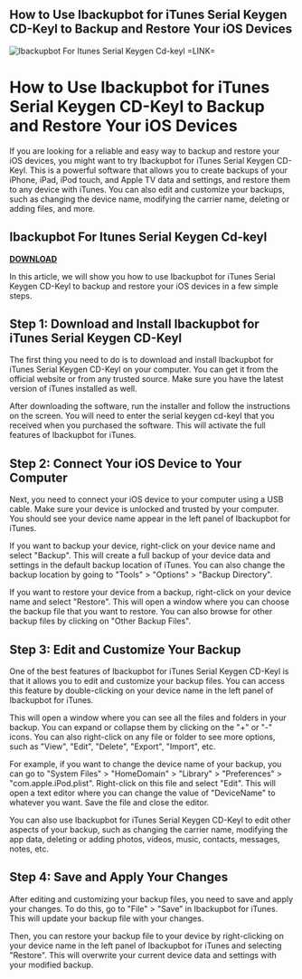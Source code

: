 ## How to Use Ibackupbot for iTunes Serial Keygen CD-Keyl to Backup and Restore Your iOS Devices

 
![Ibackupbot For Itunes Serial Keygen Cd-keyl =LINK=](https://encrypted-tbn0.gstatic.com/images?q=tbn:ANd9GcScbvGU1SLZbhLJmYf0_xvVBuDRWJNTSdBEmkd6gnlb3y1AhM1Si2rHF-s)

 
# How to Use Ibackupbot for iTunes Serial Keygen CD-Keyl to Backup and Restore Your iOS Devices
  
If you are looking for a reliable and easy way to backup and restore your iOS devices, you might want to try Ibackupbot for iTunes Serial Keygen CD-Keyl. This is a powerful software that allows you to create backups of your iPhone, iPad, iPod touch, and Apple TV data and settings, and restore them to any device with iTunes. You can also edit and customize your backups, such as changing the device name, modifying the carrier name, deleting or adding files, and more.
 
## Ibackupbot For Itunes Serial Keygen Cd-keyl


[**DOWNLOAD**](https://www.google.com/url?q=https%3A%2F%2Fcinurl.com%2F2tKzf3&sa=D&sntz=1&usg=AOvVaw2B9LlPLm-z60_OTF0R_ces)

  
In this article, we will show you how to use Ibackupbot for iTunes Serial Keygen CD-Keyl to backup and restore your iOS devices in a few simple steps.
  
## Step 1: Download and Install Ibackupbot for iTunes Serial Keygen CD-Keyl
  
The first thing you need to do is to download and install Ibackupbot for iTunes Serial Keygen CD-Keyl on your computer. You can get it from the official website or from any trusted source. Make sure you have the latest version of iTunes installed as well.
  
After downloading the software, run the installer and follow the instructions on the screen. You will need to enter the serial keygen cd-keyl that you received when you purchased the software. This will activate the full features of Ibackupbot for iTunes.
  
## Step 2: Connect Your iOS Device to Your Computer
  
Next, you need to connect your iOS device to your computer using a USB cable. Make sure your device is unlocked and trusted by your computer. You should see your device name appear in the left panel of Ibackupbot for iTunes.
  
If you want to backup your device, right-click on your device name and select "Backup". This will create a full backup of your device data and settings in the default backup location of iTunes. You can also change the backup location by going to "Tools" > "Options" > "Backup Directory".
  
If you want to restore your device from a backup, right-click on your device name and select "Restore". This will open a window where you can choose the backup file that you want to restore. You can also browse for other backup files by clicking on "Other Backup Files".
  
## Step 3: Edit and Customize Your Backup
  
One of the best features of Ibackupbot for iTunes Serial Keygen CD-Keyl is that it allows you to edit and customize your backup files. You can access this feature by double-clicking on your device name in the left panel of Ibackupbot for iTunes.
  
This will open a window where you can see all the files and folders in your backup. You can expand or collapse them by clicking on the "+" or "-" icons. You can also right-click on any file or folder to see more options, such as "View", "Edit", "Delete", "Export", "Import", etc.
  
For example, if you want to change the device name of your backup, you can go to "System Files" > "HomeDomain" > "Library" > "Preferences" > "com.apple.iPod.plist". Right-click on this file and select "Edit". This will open a text editor where you can change the value of "DeviceName" to whatever you want. Save the file and close the editor.
  
You can also use Ibackupbot for iTunes Serial Keygen CD-Keyl to edit other aspects of your backup, such as changing the carrier name, modifying the app data, deleting or adding photos, videos, music, contacts, messages, notes, etc.
  
## Step 4: Save and Apply Your Changes
  
After editing and customizing your backup files, you need to save and apply your changes. To do this, go to "File" > "Save" in Ibackupbot for iTunes. This will update your backup file with your changes.
  
Then, you can restore your backup file to your device by right-clicking on your device name in the left panel of Ibackupbot for iTunes and selecting "Restore". This will overwrite your current device data and settings with your modified backup.
  <p 0f148eb4a0
